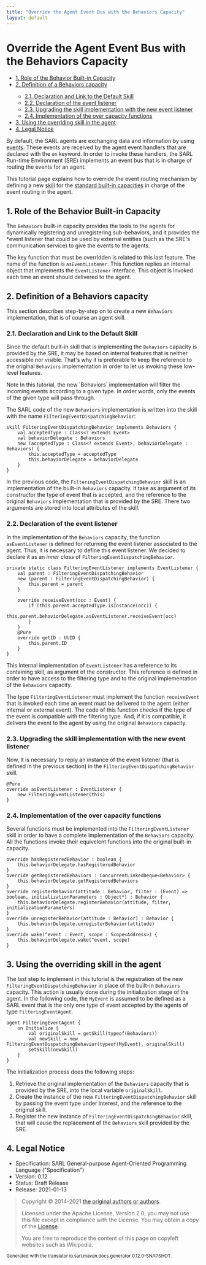 ```yaml
---
title: "Override the Agent Event Bus with the Behaviors Capacity"
layout: default
---
```


# Override the Agent Event Bus with the Behaviors Capacity


<ul class="page_outline" id="page_outline">

<li><a href="#1-role-of-the-behavior-built-in-capacity">1. Role of the Behavior Built-in Capacity</a></li>
<li><a href="#2-definition-of-a-behaviors-capacity">2. Definition of a Behaviors capacity</a></li>
<ul>
  <li><a href="#21-declaration-and-link-to-the-default-skill">2.1. Declaration and Link to the Default Skill</a></li>
  <li><a href="#22-declaration-of-the-event-listener">2.2. Declaration of the event listener</a></li>
  <li><a href="#23-upgrading-the-skill-implementation-with-the-new-event-listener">2.3. Upgrading the skill implementation with the new event listener</a></li>
  <li><a href="#24-implementation-of-the-over-capacity-functions">2.4. Implementation of the over capacity functions</a></li>
</ul>
<li><a href="#3-using-the-overriding-skill-in-the-agent">3. Using the overriding skill in the agent</a></li>
<li><a href="#4-legal-notice">4. Legal Notice</a></li>

</ul>


By default, the SARL agents are exchanging data and information by using [events](../reference/Event.html).
These events are received by the agent event handlers that are declared with the `on` keyword.
In order to invoke these handlers, the SARL Run-time Environment (SRE) implements an event bus that is in
charge of routing the events for an agent.

This tutorial page explains how to override the event routing mechanism by defining a new [skill](../reference/Skill.html)
for the [standard built-in capacities](../reference/bic/Behaviors.html) in charge of the event routing in the agent.

## 1. Role of the Behavior Built-in Capacity

The `Behaviors` built-in capacity provides the tools to the agents for dynamically
registering and unregistering sub-behaviors, and it provides the *event listener that could
be used by external entities (such as the SRE's communication service)
to give the events to the agents.

The key function that must be overridden is related to this last feature. The name of the
function is `asEventListener`. This function replies an internal object that implements
the `EventListener` interface. This object is invoked each time an event should delivered
to the agent. 


## 2. Definition of a Behaviors capacity

This section describes step-by-step on to create a new `Behaviors` implementation,
that is of course an agent skill.

### 2.1. Declaration and Link to the Default Skill

Since the default built-in skill that is implementing the `Behaviors` capacity is provided
by the SRE, it may be based on internal features that is neither accessible nor visible.
That's why it is preferable to keep the reference to the original `Behaviors` implementation
in order to let us invoking these low-level features.

<p markdown="1"><span class="label label-info">Note</span> In this tutorial, the new `Behaviors` implementation will filter the incoming events according to a given type. In order words, only the events of the given type will pass through.</p>

The SARL code of the new `Behaviors` implementation is written into the skill with the name
`FilteringEventDispatchingBehavior`:

```sarl
skill FilteringEventDispatchingBehavior implements Behaviors {
	val acceptedType : Class<? extends Event>
	val behaviorDelegate : Behaviors
	new (acceptedType : Class<? extends Event>, behaviorDelegate : Behaviors) {
		this.acceptedType = acceptedType
		this.behaviorDelegate = behaviorDelegate
	}
}
```


In the previous code, the `FilteringEventDispatchingBehavior` skill is an implementation of the built-in `Behaviors` capacity.
It take as argument of its constructor the type of event that is accepted, and the reference to the original
`Behaviors` implementation that is provided by the SRE.
There two arguments are stored into local attributes of the skill.

### 2.2. Declaration of the event listener

In the implementation of the `Behaviors` capacity, the function `asEventListener` is defined for
returning the event listener associated to the agent.
Thus, it is necessary to define this event listener.
We decided to declare it as an *inner class* of `FilteringEventDispatchingBehavior`.

```sarl
private static class FilteringEventListener implements EventListener {
	val parent : FilteringEventDispatchingBehavior
	new (parent : FilteringEventDispatchingBehavior) {
		this.parent = parent
	}
	
	override receiveEvent(occ : Event) {
		if (this.parent.acceptedType.isInstance(occ)) {
			this.parent.behaviorDelegate.asEventListener.receiveEvent(occ)
		}
	}
	@Pure
	override getID : UUID {
		this.parent.ID
	}
}
```


This internal implementation of `EventListener` has a reference to its containing skill, as argument of
the constructor. This reference is defined in order to have access to the filtering type and to the
original implementation of the `Behaviors` capacity.

The type `FilteringEventListener` must implement the function `receiveEvent` that is invoked
each time an event must be delivered to the agent (either internal or external event).
The code of this function checks if the type of the event is compatible with the filtering type.
And, if it is compatible, it delivers the event to the agent by using the original `Behaviors` capacity.


### 2.3. Upgrading the skill implementation with the new event listener

Now, it is necessary to reply an instance of the event listener (that is defined in the previous section) in
the `FilteringEventDispatchingBehavior` skill.

```sarl
@Pure
override asEventListener : EventListener {
	new FilteringEventListener(this)
}
```


### 2.4. Implementation of the over capacity functions

Several functions must be implemented into the `FilteringEventListener` skill in order
to have a complete implementation of the `Behaviors` capacity.
All the functions invoke their equivelent functions into the original built-in
capacity.

```sarl
override hasRegisteredBehavior : boolean {
	this.behaviorDelegate.hasRegisteredBehavior
}
override getRegisteredBehaviors : ConcurrentLinkedDeque<Behavior> {
	this.behaviorDelegate.getRegisteredBehaviors
}
override registerBehavior(attitude : Behavior, filter : (Event) => boolean, initializationParameters : Object*) : Behavior {
	this.behaviorDelegate.registerBehavior(attitude, filter, initializationParameters)
}
override unregisterBehavior(attitude : Behavior) : Behavior {
	this.behaviorDelegate.unregisterBehavior(attitude)
}
override wake(^event : Event, scope : Scope<Address>) {
	this.behaviorDelegate.wake(^event, scope)
}
```



## 3. Using the overriding skill in the agent

The last step to implement in this tutorial is the registration of the new `FilteringEventDispatchingBehavior` in place of the
built-in `Behaviors` capacity.
This action is usually done during the initialization stage of the agent.
In the following code, the `MyEvent` is assumed to be defined as a SARL event that is the only
one type of event accepted by the agents of type `FilteringEventAgent`.

```sarl
agent FilteringEventAgent {
	on Initialize {
		val originalSkill = getSkill(typeof(Behaviors))
		val newSkill = new FilteringEventDispatchingBehavior(typeof(MyEvent), originalSkill)
		setSkill(newSkill)
	}
}
```


The initialization process does the following steps:

1. Retrieve the original implementation of the `Behaviors` capacity that is provided by the SRE, into the local variable `originalSkill`.
2. Create the instance of the new `FilteringEventDispatchingBehavior` skill by passing the event type under interest, and the reference to the original skill.
3. Register the new instance of `FilteringEventDispatchingBehavior` skill, that will cause the replacement of the `Behaviors` skill provided by the SRE.


## 4. Legal Notice

* Specification: SARL General-purpose Agent-Oriented Programming Language ("Specification")
* Version: 0.12
* Status: Draft Release
* Release: 2021-01-13

> Copyright &copy; 2014-2021 [the original authors or authors](http://www.sarl.io/about/index.html).
>
> Licensed under the Apache License, Version 2.0;
> you may not use this file except in compliance with the License.
> You may obtain a copy of the [License](http://www.apache.org/licenses/LICENSE-2.0).
>
> You are free to reproduce the content of this page on copyleft websites such as Wikipedia.

<small>Generated with the translator io.sarl.maven.docs.generator 0.12.0-SNAPSHOT.</small>
